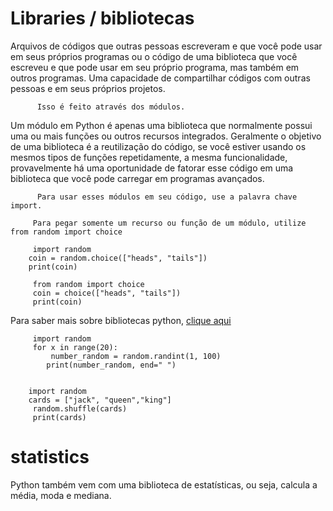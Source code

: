 # Libraries / bibliotecas
Arquivos de códigos que outras pessoas escreveram e que você pode usar em seus próprios programas ou o código de uma biblioteca que você escreveu e que pode usar em seu próprio programa, mas também em outros programas. 
     Uma capacidade de compartilhar códigos com outras pessoas e em seus próprios projetos.

          Isso é feito através dos módulos.
Um módulo em Python é apenas uma biblioteca que normalmente possui uma ou mais funções ou outros recursos integrados. Geralmente o objetivo de uma biblioteca é a reutilização do código, se você estiver usando os mesmos tipos de funções repetidamente, a mesma funcionalidade, provavelmente há uma oportunidade de fatorar esse código em uma biblioteca que você pode carregar em programas avançados.

          Para usar esses módulos em seu código, use a palavra chave import.

         Para pegar somente um recurso ou função de um módulo, utilize from random import choice

         import random
        coin = random.choice(["heads", "tails"])
        print(coin)

         from random import choice
         coin = choice(["heads", "tails"])
         print(coin)

Para saber mais sobre bibliotecas python, <a href="https://docs.python.org/3/library/index.html" target="_blank">clique aqui</a>

         import random
         for x in range(20):
             number_random = random.randint(1, 100)
            print(number_random, end=" ")


        import random
        cards = ["jack", "queen","king"]
         random.shuffle(cards)
         print(cards)
    
# statistics
Python também vem com uma biblioteca de estatísticas, ou seja, calcula a média, moda e mediana. 

